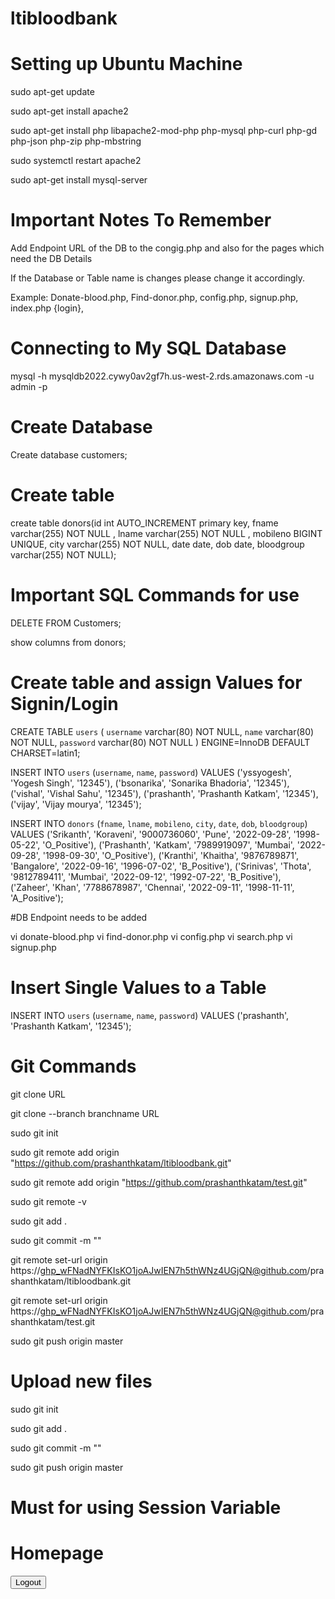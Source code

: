 # ltibloodbank

# Setting up Ubuntu Machine

sudo apt-get update

sudo apt-get install apache2

sudo apt-get install php libapache2-mod-php php-mysql php-curl php-gd php-json php-zip php-mbstring

sudo systemctl restart apache2

sudo apt-get install mysql-server

# Important Notes To Remember

Add Endpoint URL of the DB to the congig.php and also for the pages which need the DB Details

If the Database or Table name is changes please change it accordingly.

Example: Donate-blood.php, Find-donor.php, config.php, signup.php, index.php {login}, 

# Connecting to My SQL Database

mysql -h mysqldb2022.cywy0av2gf7h.us-west-2.rds.amazonaws.com -u admin -p

# Create Database
Create database customers;

# Create table 
create table donors(id int AUTO_INCREMENT primary key, fname varchar(255) NOT NULL , lname varchar(255) NOT NULL , mobileno BIGINT UNIQUE, city varchar(255) NOT NULL, date date, dob date, bloodgroup varchar(255) NOT NULL);

# Important SQL Commands for use

DELETE FROM Customers;

show columns from donors;

# Create table and assign Values for Signin/Login

CREATE TABLE `users` (
  `username` varchar(80) NOT NULL,
  `name` varchar(80) NOT NULL,
  `password` varchar(80) NOT NULL
) ENGINE=InnoDB DEFAULT CHARSET=latin1;


INSERT INTO `users` (`username`, `name`, `password`) VALUES
('yssyogesh', 'Yogesh Singh', '12345'),
('bsonarika', 'Sonarika Bhadoria', '12345'),
('vishal', 'Vishal Sahu', '12345'),
('prashanth', 'Prashanth Katkam', '12345'),
('vijay', 'Vijay mourya', '12345');


INSERT INTO `donors` (`fname`, `lname`, `mobileno`, `city`, `date`, `dob`, `bloodgroup`) VALUES
('Srikanth', 'Koraveni', '9000736060', 'Pune', '2022-09-28', '1998-05-22', 'O_Positive'),
('Prashanth', 'Katkam', '7989919097', 'Mumbai', '2022-09-28', '1998-09-30', 'O_Positive'),
('Kranthi', 'Khaitha', '9876789871', 'Bangalore', '2022-09-16', '1996-07-02', 'B_Positive'),
('Srinivas', 'Thota', '9812789411', 'Mumbai', '2022-09-12', '1992-07-22', 'B_Positive'),    
('Zaheer', 'Khan', '7788678987', 'Chennai', '2022-09-11', '1998-11-11', 'A_Positive');


#DB Endpoint needs to be added

vi donate-blood.php
vi find-donor.php
vi config.php
vi search.php
vi signup.php


# Insert Single Values to a Table

INSERT INTO `users` (`username`, `name`, `password`) VALUES
('prashanth', 'Prashanth Katkam', '12345');

# Git Commands

git clone URL

git clone --branch branchname URL

sudo git init

sudo git remote add origin "https://github.com/prashanthkatam/ltibloodbank.git"

sudo git remote add origin "https://github.com/prashanthkatam/test.git"

sudo git remote -v

sudo git add .

sudo git commit -m ""

git remote set-url origin https://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@github.com/prashanthkatam/ltibloodbank.git

git remote set-url origin https://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@github.com/prashanthkatam/test.git


sudo git push origin master

# Upload new files

sudo git init

sudo git add .

sudo git commit -m ""

sudo git push origin master

# Must for using Session Variable

<?php
include "config.php";

// Check user login or not
if(!isset($_SESSION['uname'])){
    header('Location: index.php');
}

// logout
if(isset($_POST['but_logout'])){
    session_destroy();
    header('Location: index.php');
}
?>
<!doctype html>
<html>
    <head></head>
    <body>
        <h1>Homepage</h1>
        <form method='post' action="">
            <input type="submit" value="Logout" name="but_logout">
        </form>
    </body>
</html>
